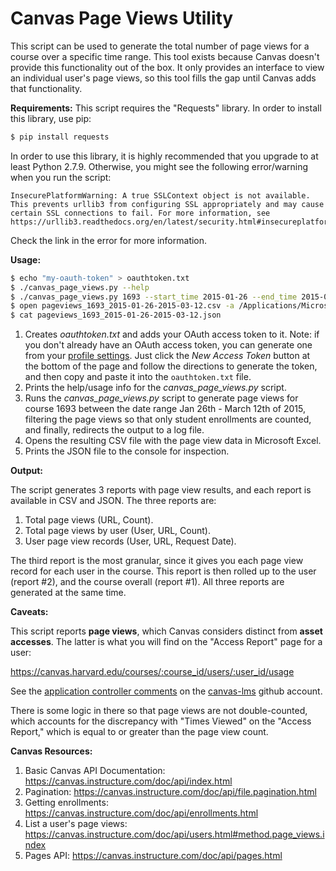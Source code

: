 # Canvas Page Views Utility

This script can be used to generate the total number of page views for a course over a specific time range. This tool exists because Canvas doesn't provide this functionality out of the box. It only provides an interface to view an individual user's page views, so this tool fills the gap until Canvas adds that functionality. 

**Requirements:**
This script requires the "Requests" library. In order to install this library, use pip:

```sh
$ pip install requests
```

In order to use this library, it is highly recommended that you upgrade to at least Python 2.7.9. Otherwise, you might see the following error/warning when you run the script:

```
InsecurePlatformWarning: A true SSLContext object is not available. This prevents urllib3 from configuring SSL appropriately and may cause certain SSL connections to fail. For more information, see https://urllib3.readthedocs.org/en/latest/security.html#insecureplatformwarning.
```

Check the link in the error for more information.

**Usage:**

```sh
$ echo "my-oauth-token" > oauthtoken.txt
$ ./canvas_page_views.py --help
$ ./canvas_page_views.py 1693 --start_time 2015-01-26 --end_time 2015-03-12 --enrollment_types StudentEnrollment >log.txt 2>&1
$ open pageviews_1693_2015-01-26-2015-03-12.csv -a /Applications/Microsoft\ Office\ 2011/Microsoft\ Excel.app/
$ cat pageviews_1693_2015-01-26-2015-03-12.json
```

1. Creates *oauthtoken.txt* and adds your OAuth access token to it. Note: if you don't already have an OAuth access token, you can generate one from your [profile settings](https://canvas.harvard.edu/profile/settings). Just click the *New Access Token* button at the bottom of the page and follow the directions to generate the token, and then copy and paste it into the ```oauthtoken.txt``` file.
2. Prints the help/usage info for the *canvas_page_views.py* script.
3. Runs the *canvas_page_views.py* script to generate page views for course 1693 between the date range Jan 26th - March 12th of 2015, filtering the page views so that only student enrollments are counted, and finally, redirects the output to a log file.
4. Opens the resulting CSV file with the page view data in Microsoft Excel.
5. Prints the JSON file to the console for inspection. 

**Output:**

The script generates 3 reports with  page view results, and each report is available in CSV and JSON. The three reports are:

1. Total page views (URL, Count).
2. Total page views by user (User, URL, Count).
3. User page view records (User, URL, Request Date).

The third report is the most granular, since it gives you each page view record for each user in the course. This report is then rolled up to the user (report #2), and the course overall (report #1). All three reports are generated at the same time.

**Caveats:**

This script reports **page views**, which Canvas considers distinct from **asset accesses**. The latter is what you will find on the "Access Report" page for a user:

https://canvas.harvard.edu/courses/:course_id/users/:user_id/usage

See the [application controller comments](https://github.com/instructure/canvas-lms/blob/01dd6697795b0f4ae734bd2538e7e58fec63ab7e/app/controllers/application_controller.rb#L853) on the [canvas-lms](://github.com/instructure/canvas-lms) github account.

There is some logic in there so that page views are not double-counted, which accounts for the discrepancy with "Times Viewed" on the "Access Report," which is equal to or greater than the page view count.

**Canvas Resources:**

1. Basic Canvas API Documentation: https://canvas.instructure.com/doc/api/index.html
2. Pagination: https://canvas.instructure.com/doc/api/file.pagination.html
2. Getting enrollments: https://canvas.instructure.com/doc/api/enrollments.html
3. List a user's page views: https://canvas.instructure.com/doc/api/users.html#method.page_views.index
4. Pages API: https://canvas.instructure.com/doc/api/pages.html
